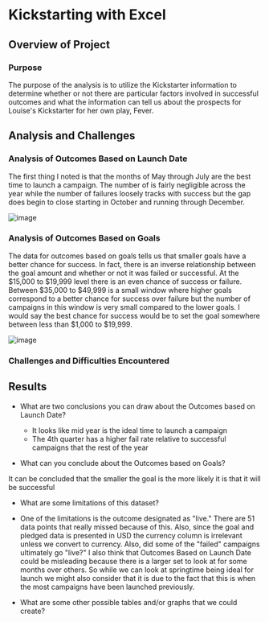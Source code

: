 # Kickstarting with Excel

## Overview of Project

### Purpose
The purpose of the analysis is to utilize the Kickstarter information to determine whether or not there are particular factors involved in successful outcomes and what the information can tell us about the prospects for Louise's Kickstarter for her own play, Fever.

## Analysis and Challenges

### Analysis of Outcomes Based on Launch Date
The first thing I noted is that the months of May through July are the best time to launch a campaign. The number of is fairly negligible across the year while the number of failures loosely tracks with success but the gap does begin to close starting in October and running through December. 

![image](https://user-images.githubusercontent.com/85522326/124329334-4324f580-db59-11eb-991e-c0ff6a046dee.png)



### Analysis of Outcomes Based on Goals
The data for outcomes based on goals tells us that smaller goals have a better chance for success. In fact, there is an inverse relationship between the goal amount and whether or not it was failed or successful. At the $15,000 to $19,999 level there is an even chance of success or failure. Between $35,000 to $49,999 is a small window where higher goals correspond to a better chance for success over failure but the number of campaigns in this window is very small compared to the lower goals. I would say the best chance for success would be to set the goal somewhere between less than $1,000 to $19,999.

![image](https://user-images.githubusercontent.com/85522326/124329136-eaedf380-db58-11eb-9ec4-5bc75cc19a71.png)

### Challenges and Difficulties Encountered

## Results

- What are two conclusions you can draw about the Outcomes based on Launch Date?

  - It looks like mid year is the ideal time to launch a campaign
  - The 4th quarter has a higher fail rate relative to successful campaigns that the rest of the year

- What can you conclude about the Outcomes based on Goals? 

It can be concluded that the smaller the goal is the more likely it is that it will be successful

- What are some limitations of this dataset?

-   One of the limitations is the outcome designated as "live." There are 51 data points that really missed because of this. Also, since the goal and pledged data    is presented in USD the currency column is irrelevant unless we convert to currency. Also, did some of the "failed" campaigns ultimately go "live?" I also think that Outcomes Based on Launch Date could be misleading because there is a larger set to look at for some months over others. So while we can look at springtime being ideal for launch we might also consider that it is due to the fact that this is when the most campaigns have been launched previously.

- What are some other possible tables and/or graphs that we could create?

